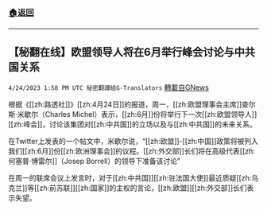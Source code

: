 ###  [:house:返回](README.md)
---


## 【秘翻在线】欧盟领导人将在6月举行峰会讨论与中共国关系
`4/24/2023 1:58 PM UTC 秘密翻譯組G-Translators` [轉載自GNews](https://gnews.org/articles/1249522)

根据《[[zh:路透社]]》[[zh:4月24日]]的报道，周一，[[zh:欧盟理事会主席]]查尔斯·米歇尔（Charles Michel）表示，[[zh:6月]]份将举行下一次[[zh:欧盟领导人]][[zh:峰会]]，讨论该集团对[[zh:中共国]]的立场以及与[[zh:中共国]]的未来关系。

在Twitter上发表的一个帖文中，米歇尔说，“[[zh:欧盟]]-[[zh:中国]]政策将被列入我们[[zh:6月]]份[[zh:欧洲理事会]]的议程。[[zh:外交部]]长们将在高级代表[[zh:何塞普·博雷尔]]（Josep Borrell）的领导下准备该讨论”

在周一的联席会议上发言时，对于[[zh:中共国]][[zh:驻法国大使]]最近质疑[[zh:乌克兰]]等[[zh:前苏联]][[zh:国家]]的主权的言论，[[zh:欧盟]][[zh:外交部]]长们表示失望。

